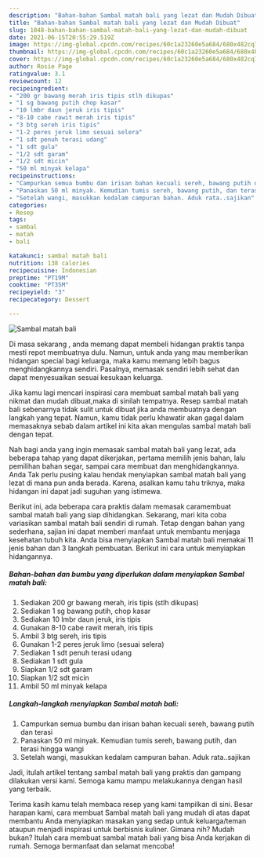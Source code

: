 ```yaml
---
description: "Bahan-bahan Sambal matah bali yang lezat dan Mudah Dibuat"
title: "Bahan-bahan Sambal matah bali yang lezat dan Mudah Dibuat"
slug: 1048-bahan-bahan-sambal-matah-bali-yang-lezat-dan-mudah-dibuat
date: 2021-06-15T20:55:29.519Z
image: https://img-global.cpcdn.com/recipes/60c1a23260e5a684/680x482cq70/sambal-matah-bali-foto-resep-utama.jpg
thumbnail: https://img-global.cpcdn.com/recipes/60c1a23260e5a684/680x482cq70/sambal-matah-bali-foto-resep-utama.jpg
cover: https://img-global.cpcdn.com/recipes/60c1a23260e5a684/680x482cq70/sambal-matah-bali-foto-resep-utama.jpg
author: Rosie Page
ratingvalue: 3.1
reviewcount: 12
recipeingredient:
- "200 gr bawang merah iris tipis stlh dikupas"
- "1 sg bawang putih chop kasar"
- "10 lmbr daun jeruk iris tipis"
- "8-10 cabe rawit merah iris tipis"
- "3 btg sereh iris tipis"
- "1-2 peres jeruk limo sesuai selera"
- "1 sdt penuh terasi udang"
- "1 sdt gula"
- "1/2 sdt garam"
- "1/2 sdt micin"
- "50 ml minyak kelapa"
recipeinstructions:
- "Campurkan semua bumbu dan irisan bahan kecuali sereh, bawang putih dan terasi"
- "Panaskan 50 ml minyak. Kemudian tumis sereh, bawang putih, dan terasi hingga wangi"
- "Setelah wangi, masukkan kedalam campuran bahan. Aduk rata..sajikan"
categories:
- Resep
tags:
- sambal
- matah
- bali

katakunci: sambal matah bali 
nutrition: 138 calories
recipecuisine: Indonesian
preptime: "PT19M"
cooktime: "PT35M"
recipeyield: "3"
recipecategory: Dessert

---
```



![Sambal matah bali](https://img-global.cpcdn.com/recipes/60c1a23260e5a684/680x482cq70/sambal-matah-bali-foto-resep-utama.jpg)

Di masa  sekarang , anda memang dapat membeli hidangan praktis tanpa mesti repot membuatnya dulu. Namun, untuk anda yang mau memberikan hidangan special bagi keluarga, maka kamu memang lebih bagus menghidangkannya sendiri. Pasalnya, memasak sendiri lebih sehat dan dapat menyesuaikan sesuai kesukaan keluarga.

Jika kamu lagi mencari inspirasi cara membuat sambal matah bali yang nikmat dan mudah dibuat,maka di sinilah tempatnya. Resep sambal matah bali  sebenarnya tidak sulit untuk dibuat jika anda membuatnya dengan langkah yang tepat. Namun, kamu tidak perlu khawatir akan gagal dalam memasaknya 
sebab dalam artikel ini kita akan mengulas sambal matah bali dengan tepat.  



Nah bagi anda yang ingin memasak sambal matah bali yang lezat, ada beberapa tahap yang dapat dikerjakan, pertama memilih jenis bahan, lalu pemilihan bahan segar, sampai cara membuat dan menghidangkannya. Anda Tak perlu pusing kalau hendak menyiapkan sambal matah bali yang lezat di mana pun anda berada. Karena, asalkan kamu  tahu triknya, maka hidangan ini dapat jadi suguhan yang istimewa.

Berikut ini, ada beberapa cara praktis  dalam memasak caramembuat sambal matah bali yang siap dihidangkan. Sekarang, mari kita coba variasikan sambal matah bali sendiri di rumah. Tetap dengan bahan yang sederhana, sajian ini dapat memberi manfaat untuk membantu menjaga kesehatan tubuh kita. Anda bisa menyiapkan Sambal matah bali memakai 11 jenis bahan dan 3 langkah pembuatan. Berikut ini cara untuk menyiapkan hidangannya.

<!--inarticleads1-->

##### Bahan-bahan dan bumbu yang diperlukan dalam menyiapkan Sambal matah bali:

1. Sediakan 200 gr bawang merah, iris tipis (stlh dikupas)
1. Sediakan 1 sg bawang putih, chop kasar
1. Sediakan 10 lmbr daun jeruk, iris tipis
1. Gunakan 8-10 cabe rawit merah, iris tipis
1. Ambil 3 btg sereh, iris tipis
1. Gunakan 1-2 peres jeruk limo (sesuai selera)
1. Sediakan 1 sdt penuh terasi udang
1. Sediakan 1 sdt gula
1. Siapkan 1/2 sdt garam
1. Siapkan 1/2 sdt micin
1. Ambil 50 ml minyak kelapa




<!--inarticleads2-->

##### Langkah-langkah menyiapkan Sambal matah bali:

1. Campurkan semua bumbu dan irisan bahan kecuali sereh, bawang putih dan terasi
1. Panaskan 50 ml minyak. Kemudian tumis sereh, bawang putih, dan terasi hingga wangi
1. Setelah wangi, masukkan kedalam campuran bahan. Aduk rata..sajikan




Jadi, itulah artikel tentang  sambal matah bali  yang praktis dan gampang dilakukan versi kami. Semoga kamu mampu melakukannya dengan hasil yang terbaik. 

Terima kasih kamu telah membaca resep yang kami tampilkan di sini. Besar harapan kami, cara membuat  Sambal matah bali yang mudah di atas dapat membantu Anda menyiapkan masakan yang sedap untuk keluarga/teman ataupun menjadi inspirasi untuk berbisnis kuliner. Gimana nih? Mudah bukan? Itulah cara membuat sambal matah bali yang bisa Anda kerjakan di rumah. Semoga bermanfaat dan selamat mencoba!

